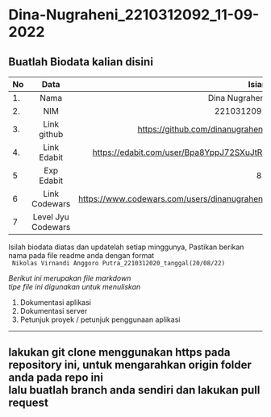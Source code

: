 # Dina-Nugraheni_2210312092_11-09-2022
**Buatlah Biodata kalian disini** <br />
----------------------------------------
|No | Data  | Isian|
|---|:-------:|------:|
|1. |Nama     | Dina Nugraheni |
|2.| NIM        | 2210312092 |
|3. |Link github | https://github.com/dinanugrahenii |
|4.| Link Edabit | https://edabit.com/user/Bpa8YppJ72SXuJtRz |
|5|Exp Edabit   | 85 |
|6| Link Codewars| https://www.codewars.com/users/dinanugrahenii |
|7| Level Jyu Codewars||

Isilah biodata diatas dan updatelah setiap minggunya,
Pastikan berikan nama pada file readme anda dengan format <br/>
`
Nikolas Virnandi Anggoro Putra_2210312020_tanggal(20/08/22)` 

*Berikut ini merupakan file markdown <br/> tipe file ini digunakan untuk menuliskan*
1. Dokumentasi aplikasi
2. Dokumentasi server
3. Petunjuk proyek / petunjuk penggunaan aplikasi
----
**lakukan git clone menggunakan https pada repository ini, untuk mengarahkan origin folder anda pada repo ini<br/> lalu buatlah branch anda sendiri dan lakukan pull request**
----
